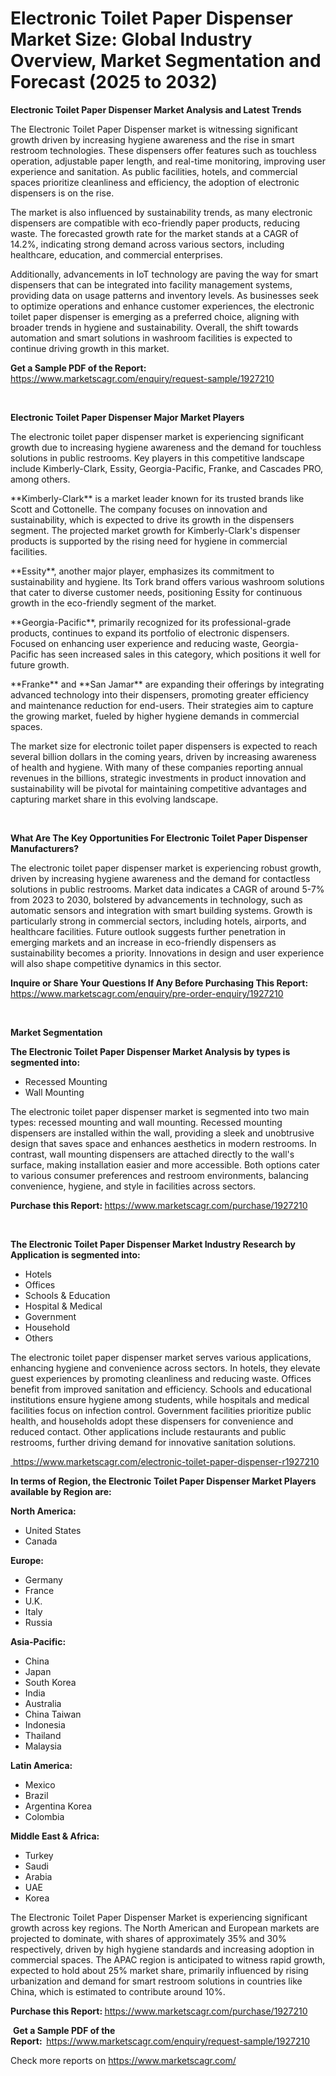 <p><h1>Electronic Toilet Paper Dispenser Market Size: Global Industry Overview, Market Segmentation and Forecast (2025 to 2032)</h1></p><p><strong>Electronic Toilet Paper Dispenser Market Analysis and Latest Trends</strong></p>
<p><p>The Electronic Toilet Paper Dispenser market is witnessing significant growth driven by increasing hygiene awareness and the rise in smart restroom technologies. These dispensers offer features such as touchless operation, adjustable paper length, and real-time monitoring, improving user experience and sanitation. As public facilities, hotels, and commercial spaces prioritize cleanliness and efficiency, the adoption of electronic dispensers is on the rise.</p><p>The market is also influenced by sustainability trends, as many electronic dispensers are compatible with eco-friendly paper products, reducing waste. The forecasted growth rate for the market stands at a CAGR of 14.2%, indicating strong demand across various sectors, including healthcare, education, and commercial enterprises. </p><p>Additionally, advancements in IoT technology are paving the way for smart dispensers that can be integrated into facility management systems, providing data on usage patterns and inventory levels. As businesses seek to optimize operations and enhance customer experiences, the electronic toilet paper dispenser is emerging as a preferred choice, aligning with broader trends in hygiene and sustainability. Overall, the shift towards automation and smart solutions in washroom facilities is expected to continue driving growth in this market.</p></p>
<p><strong>Get a Sample PDF of the Report:&nbsp;</strong> <a href="https://www.marketscagr.com/enquiry/request-sample/1927210?utm_campaign=2014&utm_medium=2&utm_source=Github&utm_content=ia&utm_term=15012025&utm_id=electronic-toilet-paper-dispenser">https://www.marketscagr.com/enquiry/request-sample/1927210</a></p>
<p>&nbsp;</p>
<p><strong>Electronic Toilet Paper Dispenser Major Market Players</strong></p>
<p><p>The electronic toilet paper dispenser market is experiencing significant growth due to increasing hygiene awareness and the demand for touchless solutions in public restrooms. Key players in this competitive landscape include Kimberly-Clark, Essity, Georgia-Pacific, Franke, and Cascades PRO, among others.</p><p>**Kimberly-Clark** is a market leader known for its trusted brands like Scott and Cottonelle. The company focuses on innovation and sustainability, which is expected to drive its growth in the dispensers segment. The projected market growth for Kimberly-Clark's dispenser products is supported by the rising need for hygiene in commercial facilities.</p><p>**Essity**, another major player, emphasizes its commitment to sustainability and hygiene. Its Tork brand offers various washroom solutions that cater to diverse customer needs, positioning Essity for continuous growth in the eco-friendly segment of the market.</p><p>**Georgia-Pacific**, primarily recognized for its professional-grade products, continues to expand its portfolio of electronic dispensers. Focused on enhancing user experience and reducing waste, Georgia-Pacific has seen increased sales in this category, which positions it well for future growth.</p><p>**Franke** and **San Jamar** are expanding their offerings by integrating advanced technology into their dispensers, promoting greater efficiency and maintenance reduction for end-users. Their strategies aim to capture the growing market, fueled by higher hygiene demands in commercial spaces.</p><p>The market size for electronic toilet paper dispensers is expected to reach several billion dollars in the coming years, driven by increasing awareness of health and hygiene. With many of these companies reporting annual revenues in the billions, strategic investments in product innovation and sustainability will be pivotal for maintaining competitive advantages and capturing market share in this evolving landscape.</p></p>
<p>&nbsp;</p>
<p><strong>What Are The Key Opportunities For Electronic Toilet Paper Dispenser Manufacturers?</strong></p>
<p><p>The electronic toilet paper dispenser market is experiencing robust growth, driven by increasing hygiene awareness and the demand for contactless solutions in public restrooms. Market data indicates a CAGR of around 5-7% from 2023 to 2030, bolstered by advancements in technology, such as automatic sensors and integration with smart building systems. Growth is particularly strong in commercial sectors, including hotels, airports, and healthcare facilities. Future outlook suggests further penetration in emerging markets and an increase in eco-friendly dispensers as sustainability becomes a priority. Innovations in design and user experience will also shape competitive dynamics in this sector.</p></p>
<p><strong>Inquire or Share Your Questions If Any Before Purchasing This Report:</strong> <a href="https://www.marketscagr.com/enquiry/pre-order-enquiry/1927210?utm_campaign=2014&utm_medium=2&utm_source=Github&utm_content=ia&utm_term=15012025&utm_id=electronic-toilet-paper-dispenser">https://www.marketscagr.com/enquiry/pre-order-enquiry/1927210</a></p>
<p>&nbsp;</p>
<p><strong>Market Segmentation</strong></p>
<p><strong>The Electronic Toilet Paper Dispenser Market Analysis by types is segmented into:</strong></p>
<p><ul><li>Recessed Mounting</li><li>Wall Mounting</li></ul></p>
<p><p>The electronic toilet paper dispenser market is segmented into two main types: recessed mounting and wall mounting. Recessed mounting dispensers are installed within the wall, providing a sleek and unobtrusive design that saves space and enhances aesthetics in modern restrooms. In contrast, wall mounting dispensers are attached directly to the wall's surface, making installation easier and more accessible. Both options cater to various consumer preferences and restroom environments, balancing convenience, hygiene, and style in facilities across sectors.</p></p>
<p><strong>Purchase this Report:&nbsp;</strong><a href="https://www.marketscagr.com/purchase/1927210?utm_campaign=2014&utm_medium=2&utm_source=Github&utm_content=ia&utm_term=15012025&utm_id=electronic-toilet-paper-dispenser">https://www.marketscagr.com/purchase/1927210</a></p>
<p>&nbsp;</p>
<p><strong>The Electronic Toilet Paper Dispenser Market Industry Research by Application is segmented into:</strong></p>
<p><ul><li>Hotels</li><li>Offices</li><li>Schools & Education</li><li>Hospital & Medical</li><li>Government</li><li>Household</li><li>Others</li></ul></p>
<p><p>The electronic toilet paper dispenser market serves various applications, enhancing hygiene and convenience across sectors. In hotels, they elevate guest experiences by promoting cleanliness and reducing waste. Offices benefit from improved sanitation and efficiency. Schools and educational institutions ensure hygiene among students, while hospitals and medical facilities focus on infection control. Government facilities prioritize public health, and households adopt these dispensers for convenience and reduced contact. Other applications include restaurants and public restrooms, further driving demand for innovative sanitation solutions.</p></p>
<p><a href="https://www.marketscagr.com/electronic-toilet-paper-dispenser-r1927210?utm_campaign=2014&utm_medium=2&utm_source=Github&utm_content=ia&utm_term=15012025&utm_id=electronic-toilet-paper-dispenser">&nbsp;https://www.marketscagr.com/electronic-toilet-paper-dispenser-r1927210</a></p>
<p><strong>In terms of Region, the Electronic Toilet Paper Dispenser Market Players available by Region are:</strong></p>
<p>
    <p> <strong> North America: </strong>
        <ul>
            <li>United States</li>
            <li>Canada</li>
        </ul>
        </p> 
    <p> <strong> Europe: </strong>
        <ul>
            <li>Germany</li>
            <li>France</li>
            <li>U.K.</li>
            <li>Italy</li>
            <li>Russia</li>
        </ul>
        </p> 
    <p> <strong> Asia-Pacific: </strong>
        <ul>
            <li>China</li>
            <li>Japan</li>
            <li>South Korea</li>
            <li>India</li>
            <li>Australia</li>
            <li>China Taiwan</li>
            <li>Indonesia</li>
            <li>Thailand</li>
            <li>Malaysia</li>
        </ul>
        </p> 
    <p> <strong> Latin America: </strong>
        <ul>
            <li>Mexico</li>
            <li>Brazil</li>
            <li>Argentina Korea</li>
            <li>Colombia</li>
        </ul>
        </p> 
    <p> <strong> Middle East & Africa: </strong>
        <ul>
            <li>Turkey</li>
            <li>Saudi</li>
            <li>Arabia</li>
            <li>UAE</li>
            <li>Korea</li>
        </ul>
    </p>
    </p>
<p><p>The Electronic Toilet Paper Dispenser Market is experiencing significant growth across key regions. The North American and European markets are projected to dominate, with shares of approximately 35% and 30% respectively, driven by high hygiene standards and increasing adoption in commercial spaces. The APAC region is anticipated to witness rapid growth, expected to hold about 25% market share, primarily influenced by rising urbanization and demand for smart restroom solutions in countries like China, which is estimated to contribute around 10%.</p></p>
<p><strong>Purchase this Report: </strong><a href="https://www.marketscagr.com/purchase/1927210?utm_campaign=2014&utm_medium=2&utm_source=Github&utm_content=ia&utm_term=15012025&utm_id=electronic-toilet-paper-dispenser">https://www.marketscagr.com/purchase/1927210</a></p>
<p>&nbsp;<strong>Get a Sample PDF of the Report:&nbsp;&nbsp;</strong><a href="https://www.marketscagr.com/enquiry/request-sample/1927210?utm_campaign=2014&utm_medium=2&utm_source=Github&utm_content=ia&utm_term=15012025&utm_id=electronic-toilet-paper-dispenser">https://www.marketscagr.com/enquiry/request-sample/1927210</a></p>
<p><strong></strong></p>
<p>Check more reports on <a href="https://www.marketscagr.com/?utm_campaign=2014&utm_medium=2&utm_source=Github&utm_content=ia&utm_term=15012025&utm_id=electronic-toilet-paper-dispenser">https://www.marketscagr.com/</a></p>